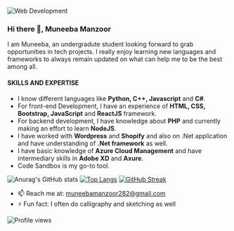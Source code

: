 ![Web Development](https://media.licdn.com/dms/image/D4D16AQFm59l3Oo2aIA/profile-displaybackgroundimage-shrink_350_1400/0/1681970316722?e=1687392000&v=beta&t=70NfnLP8ssvO6kn2tFVNhr9aLbYnp_JJ3I6XE2paL3w)

### Hi there 👋, Muneeba Manzoor
I am Muneeba, an undergradute student looking forward to grab opportunities in tech projects. I really enjoy learning new languages and frameworks to always remain updated on what can help me to be the best among all. 

#### SKILLS AND EXPERTISE

- I know different languages like **Python, C++, Javascript** and **C#**. 
- For front-end Development, I have an experience of **HTML, CSS, Bootstrap, JavaScript** and **ReactJS** framework.
- For backend development, I have knowledge about **PHP** and currently making an effort to learn **NodeJS**.
- I have worked with **Wordpress** and **Shopify** and also on .Net application and have understanding of **.Net framework** as well.
- I have basic knowledge of **Azure Cloud Management** and have intermediary skills in **Adobe XD** and **Axure**.
- Code Sandbox is my go-to tool.

<!-- [![Anurag's GitHub stats](https://github-readme-stats.vercel.app/api?username=muneebamanzoor)](https://github.com/anuraghazra/github-readme-stats) -->
![Anurag's GitHub stats](https://github-readme-stats.vercel.app/api?username=muneebamanzoor&show_icons=true&theme=synthwave)
[![Top Langs](https://github-readme-stats.vercel.app/api/top-langs/?username=muneebamanzoor&hide=hack&layout=compact&theme=synthwave)](https://github.com/anuraghazra/github-readme-stats)
[![GitHub Streak](https://streak-stats.demolab.com/?user=muneebamanzoor&theme=synthwave)](https://git.io/streak-stats)


- 📫 Reach me at: muneebamanzoor282@gmail.com 
- ⚡ Fun fact: I often do calligraphy and sketching as well 

![Profile views](https://gpvc.arturio.dev/muneebamanzoor)


<!--
**muneebamanzoor/MuneebaManzoor** is a ✨ _special_ ✨ repository because its `README.md` (this file) appears on your GitHub profile.

Here are some ideas to get you started:

- 🔭 I’m currently working on ...
- 🌱 I’m currently learning ...
- 👯 I’m looking to collaborate on ...
- 🤔 I’m looking for help with ...
- 💬 Ask me about ...
- 📫 How to reach me: ...
- 😄 Pronouns: ...
- ⚡ Fun fact: ...
-->
